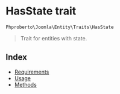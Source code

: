 # HasState trait

`Phproberto\Joomla\Entity\Traits\HasState`

> Trait for entities with state.

## Index  

* [Requirements](#requirements)
* [Usage](#usage)
* [Methods](#methods)
